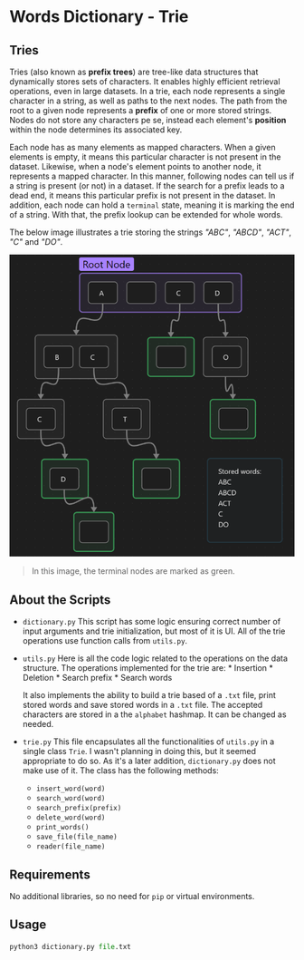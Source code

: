 # Words Dictionary - Trie

## Tries
Tries (also known as **prefix trees**) are tree-like data structures that dynamically stores sets of characters. It enables highly efficient retrieval operations, even in large datasets. 
In a trie, each node represents a single character in a string, as well as paths to the next nodes. The path from the root to a given node represents a **prefix** of one or more stored strings. Nodes do not store any characters pe se, instead each element's **position** within the node determines its associated key.

Each node has as many elements as mapped characters. When a given elements is empty, it means this particular character is not present in the dataset. Likewise, when a node's element points to another node, it represents a mapped character. In this manner, following nodes can tell us if a string is present (or not) in a dataset. 
If the search for a prefix leads to a dead end, it means this particular prefix is not present in the dataset.
In addition, each node can hold a `terminal` state, meaning it is marking the end of a string. With that, the prefix lookup can be extended for whole words.

The below image illustrates a trie storing the strings *"ABC"*, *"ABCD"*, *"ACT"*, *"C"* and *"DO"*.

![trie-example](../readme-imgs/dictionary-trie/trie.png)
>In this image, the terminal nodes are marked as green. 


## About the Scripts
* `dictionary.py`
    This script has some logic ensuring correct number of input arguments and trie initialization, but most of it is UI. All of the trie operations use function calls from `utils.py`.
* `utils.py`
    Here is all the code logic related to the operations on the data structure. The operations implemented for the trie are:
        * Insertion
        * Deletion
        * Search prefix
        * Search words
    
    It also implements the ability to build a trie based of a `.txt` file, print stored words and save stored words in a `.txt` file.
    The accepted characters are stored in a the `alphabet` hashmap. It can be changed as needed.
* `trie.py`
    This file encapsulates all the functionalities of `utils.py` in a single class `Trie`. I wasn't planning in doing this, but it seemed appropriate to do so. As it's a later addition, `dictionary.py` does not make use of it.
    The class has the following methods:
    * `insert_word(word)`
    * `search_word(word)`
    * `search_prefix(prefix)`
    * `delete_word(word)`
    * `print_words()`
    * `save_file(file_name)`
    * `reader(file_name)`

## Requirements
No additional libraries, so no need for `pip` or virtual environments.

## Usage
```py
python3 dictionary.py file.txt
```